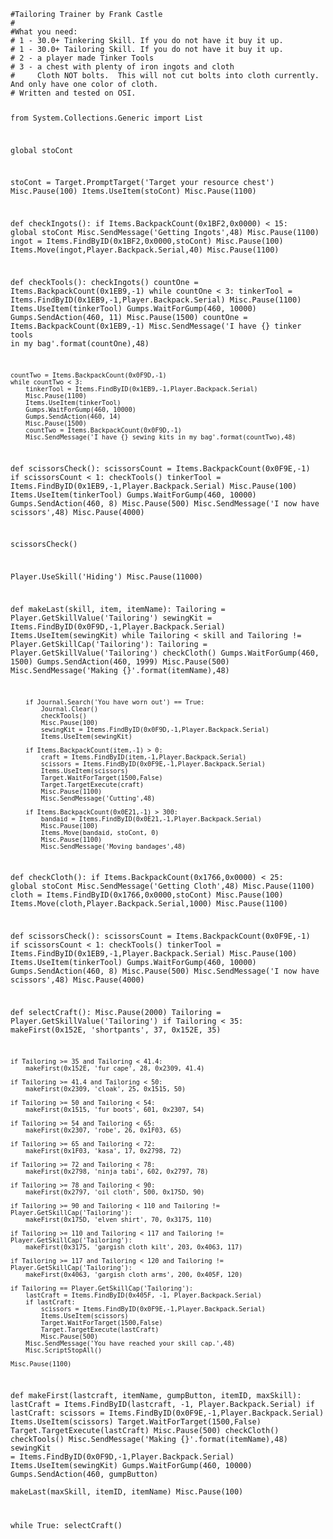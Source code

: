<code>
#Tailoring Trainer by Frank Castle
#
#What you need:
# 1 - 30.0+ Tinkering Skill. If you do not have it buy it up. 
# 1 - 30.0+ Tailoring Skill. If you do not have it buy it up.
# 2 - a player made Tinker Tools
# 3 - a chest with plenty of iron ingots and cloth
#     Cloth NOT bolts.  This will not cut bolts into cloth currently. And only have one color of cloth. 
# Written and tested on OSI. 



from System.Collections.Generic import List

global stoCont

stoCont = Target.PromptTarget('Target your resource chest')
Misc.Pause(100)
Items.UseItem(stoCont)
Misc.Pause(1100)

def checkIngots():
    if Items.BackpackCount(0x1BF2,0x0000) < 15:
        global stoCont
        Misc.SendMessage('Getting Ingots',48)
        Misc.Pause(1100)
        ingot = Items.FindByID(0x1BF2,0x0000,stoCont)
        Misc.Pause(100)
        Items.Move(ingot,Player.Backpack.Serial,40)
        Misc.Pause(1100)
        
def checkTools():
    checkIngots()
    countOne = Items.BackpackCount(0x1EB9,-1)
    while countOne < 3:
        tinkerTool = Items.FindByID(0x1EB9,-1,Player.Backpack.Serial)
        Misc.Pause(1100)
        Items.UseItem(tinkerTool)
        Gumps.WaitForGump(460, 10000)
        Gumps.SendAction(460, 11)
        Misc.Pause(1500)
        countOne = Items.BackpackCount(0x1EB9,-1)
        Misc.SendMessage('I have {} tinker tools in my bag'.format(countOne),48)
        
    countTwo = Items.BackpackCount(0x0F9D,-1)
    while countTwo < 3:
        tinkerTool = Items.FindByID(0x1EB9,-1,Player.Backpack.Serial)
        Misc.Pause(1100)
        Items.UseItem(tinkerTool)
        Gumps.WaitForGump(460, 10000)
        Gumps.SendAction(460, 14)
        Misc.Pause(1500)
        countTwo = Items.BackpackCount(0x0F9D,-1)
        Misc.SendMessage('I have {} sewing kits in my bag'.format(countTwo),48)

def scissorsCheck(): 
    scissorsCount = Items.BackpackCount(0x0F9E,-1)
    if scissorsCount < 1:
        checkTools()
        tinkerTool = Items.FindByID(0x1EB9,-1,Player.Backpack.Serial)
        Misc.Pause(100)
        Items.UseItem(tinkerTool)
        Gumps.WaitForGump(460, 10000)
        Gumps.SendAction(460, 8)
        Misc.Pause(500)
        Misc.SendMessage('I now have scissors',48)
        Misc.Pause(4000)

scissorsCheck()

Player.UseSkill('Hiding')
Misc.Pause(11000)


def makeLast(skill, item, itemName):
    Tailoring = Player.GetSkillValue('Tailoring')
    sewingKit = Items.FindByID(0x0F9D,-1,Player.Backpack.Serial)
    Items.UseItem(sewingKit)
    while Tailoring < skill and Tailoring != Player.GetSkillCap('Tailoring'):
        Tailoring = Player.GetSkillValue('Tailoring')
        checkCloth()
        Gumps.WaitForGump(460, 1500)
        Gumps.SendAction(460, 1999)
        Misc.Pause(500)
        Misc.SendMessage('Making {}'.format(itemName),48)
        
        if Journal.Search('You have worn out') == True:
            Journal.Clear()
            checkTools()
            Misc.Pause(100)
            sewingKit = Items.FindByID(0x0F9D,-1,Player.Backpack.Serial)
            Items.UseItem(sewingKit)
           
        if Items.BackpackCount(item,-1) > 0:
            craft = Items.FindByID(item,-1,Player.Backpack.Serial)
            scissors = Items.FindByID(0x0F9E,-1,Player.Backpack.Serial)
            Items.UseItem(scissors)
            Target.WaitForTarget(1500,False)
            Target.TargetExecute(craft)
            Misc.Pause(1100)
            Misc.SendMessage('Cutting',48)
            
        if Items.BackpackCount(0x0E21,-1) > 300:
            bandaid = Items.FindByID(0x0E21,-1,Player.Backpack.Serial)
            Misc.Pause(100)
            Items.Move(bandaid, stoCont, 0)
            Misc.Pause(1100)
            Misc.SendMessage('Moving bandages',48)
            
def checkCloth():
    if Items.BackpackCount(0x1766,0x0000) < 25:
        global stoCont
        Misc.SendMessage('Getting Cloth',48)
        Misc.Pause(1100)
        cloth = Items.FindByID(0x1766,0x0000,stoCont)
        Misc.Pause(100)
        Items.Move(cloth,Player.Backpack.Serial,1000)
        Misc.Pause(1100)
        

        
def scissorsCheck(): 
    scissorsCount = Items.BackpackCount(0x0F9E,-1)
    if scissorsCount < 1:
        checkTools()
        tinkerTool = Items.FindByID(0x1EB9,-1,Player.Backpack.Serial)
        Misc.Pause(100)
        Items.UseItem(tinkerTool)
        Gumps.WaitForGump(460, 10000)
        Gumps.SendAction(460, 8)
        Misc.Pause(500)
        Misc.SendMessage('I now have scissors',48)
        Misc.Pause(4000)

        
def selectCraft():
    Misc.Pause(2000)
    Tailoring = Player.GetSkillValue('Tailoring')
    if Tailoring < 35:
        makeFirst(0x152E, 'shortpants', 37, 0x152E, 35)
        
    if Tailoring >= 35 and Tailoring < 41.4:
        makeFirst(0x152E, 'fur cape', 28, 0x2309, 41.4)    

    if Tailoring >= 41.4 and Tailoring < 50:
        makeFirst(0x2309, 'cloak', 25, 0x1515, 50) 
        
    if Tailoring >= 50 and Tailoring < 54:
        makeFirst(0x1515, 'fur boots', 601, 0x2307, 54) 
        
    if Tailoring >= 54 and Tailoring < 65:
        makeFirst(0x2307, 'robe', 26, 0x1F03, 65) 
 
    if Tailoring >= 65 and Tailoring < 72:
        makeFirst(0x1F03, 'kasa', 17, 0x2798, 72)

    if Tailoring >= 72 and Tailoring < 78:
        makeFirst(0x2798, 'ninja tabi', 602, 0x2797, 78) 
 
    if Tailoring >= 78 and Tailoring < 90:
        makeFirst(0x2797, 'oil cloth', 500, 0x175D, 90)  
   
    if Tailoring >= 90 and Tailoring < 110 and Tailoring != Player.GetSkillCap('Tailoring'):
        makeFirst(0x175D, 'elven shirt', 70, 0x3175, 110)         
        
    if Tailoring >= 110 and Tailoring < 117 and Tailoring != Player.GetSkillCap('Tailoring'):
        makeFirst(0x3175, 'gargish cloth kilt', 203, 0x4063, 117)

    if Tailoring >= 117 and Tailoring < 120 and Tailoring != Player.GetSkillCap('Tailoring'):
        makeFirst(0x4063, 'gargish cloth arms', 200, 0x405F, 120)        

    if Tailoring == Player.GetSkillCap('Tailoring'):
        lastCraft = Items.FindByID(0x405F, -1, Player.Backpack.Serial)
        if lastCraft:
            scissors = Items.FindByID(0x0F9E,-1,Player.Backpack.Serial)
            Items.UseItem(scissors)
            Target.WaitForTarget(1500,False)
            Target.TargetExecute(lastCraft)
            Misc.Pause(500)
        Misc.SendMessage('You have reached your skill cap.',48)    
        Misc.ScriptStopAll()
        
    Misc.Pause(1100)
        
def makeFirst(lastcraft, itemName, gumpButton, itemID, maxSkill):
    lastCraft = Items.FindByID(lastcraft, -1, Player.Backpack.Serial)
    if lastCraft:
        scissors = Items.FindByID(0x0F9E,-1,Player.Backpack.Serial)
        Items.UseItem(scissors)
        Target.WaitForTarget(1500,False)
        Target.TargetExecute(lastCraft)
        Misc.Pause(500)
    checkCloth()
    checkTools()
    Misc.SendMessage('Making {}'.format(itemName),48)
    sewingKit = Items.FindByID(0x0F9D,-1,Player.Backpack.Serial)
    Items.UseItem(sewingKit)
    Gumps.WaitForGump(460, 10000)
    Gumps.SendAction(460, gumpButton)   
    makeLast(maxSkill, itemID, itemName)
    Misc.Pause(100)        


while True:
    selectCraft()
</code>